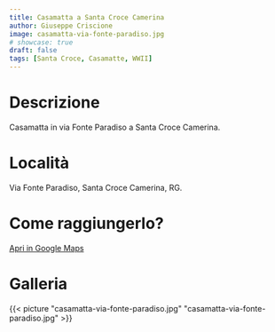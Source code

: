 ```yaml
---
title: Casamatta a Santa Croce Camerina
author: Giuseppe Criscione
image: casamatta-via-fonte-paradiso.jpg
# showcase: true
draft: false
tags: [Santa Croce, Casamatte, WWII]
---
```


# Descrizione
Casamatta in via Fonte Paradiso a Santa Croce Camerina.
# Località
Via Fonte Paradiso, Santa Croce Camerina, RG. 

# Come raggiungerlo?
[Apri in Google Maps](https://www.google.com/maps/dir//36.828104,14.5193655/@36.8280324,14.5194198,55m/data=!3m1!1e3!4m2!4m1!3e2)

# Galleria

{{< picture "casamatta-via-fonte-paradiso.jpg" "casamatta-via-fonte-paradiso.jpg" >}}

